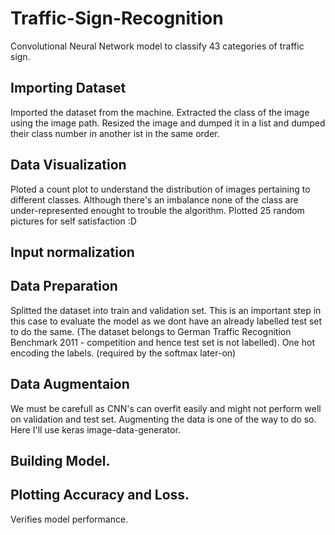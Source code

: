 # Traffic-Sign-Recognition
Convolutional Neural Network model to classify 43 categories of traffic sign.
## Importing Dataset
Imported the dataset from the machine. Extracted the class of the image using the image path. Resized the image and dumped it in a list and dumped their class number in another ist in the same order.
## Data Visualization
Ploted a count plot to understand the distribution of images pertaining to different classes. Although there's an imbalance none of the class are under-represented enought to trouble the algorithm.
Plotted 25 random pictures for self satisfaction :D
## Input normalization
## Data Preparation
Splitted the dataset into train and validation set. This is an important step in this case to evaluate the model as we dont have an already labelled test set to do the same. (The dataset belongs to German Traffic Recognition Benchmark 2011 - competition and hence test set is not labelled).
One hot encoding the labels. (required by the softmax later-on)
## Data Augmentaion
We must be carefull as CNN's can overfit easily and might not perform well on validation and test set. Augmenting the data is one of the way to do so. Here I'll use keras image-data-generator.
## Building Model.
## Plotting Accuracy and Loss.
Verifies model performance.
